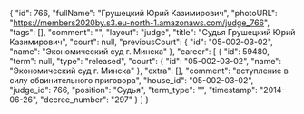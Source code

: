 {
    "id": 766,
    "fullName": "Грушецкий Юрий Казимирович",
    "photoURL": "https://members2020by.s3.eu-north-1.amazonaws.com/judge_766",
    "tags": [],
    "comment": "",
    "layout": "judge",
    "title": "Судья Грушецкий Юрий Казимирович",
    "court": null,
    "previousCourt": {
        "id": "05-002-03-02",
        "name": "Экономический суд г. Минска"
    },
    "career": [
        {
            "id": 59480,
            "term": null,
            "type": "released",
            "court": {
                "id": "05-002-03-02",
                "name": "Экономический суд г. Минска"
            },
            "extra": [],
            "comment": "вступление в силу обвинительного приговора",
            "house_id": "05-002-03-02",
            "judge_id": 766,
            "position": "Судья",
            "term_type": "",
            "timestamp": "2014-06-26",
            "decree_number": "297"
        }
    ]
}